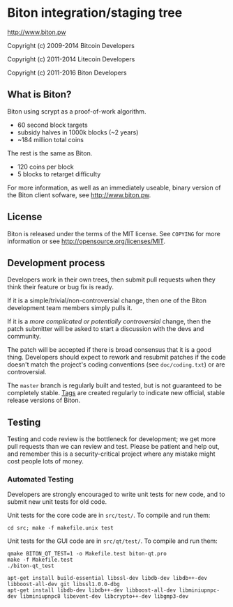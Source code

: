 Biton integration/staging tree
================================

http://www.biton.pw

Copyright (c) 2009-2014 Bitcoin Developers

Copyright (c) 2011-2014 Litecoin Developers

Copyright (c) 2011-2016 Biton Developers

What is Biton?
----------------

Biton  using scrypt as a proof-of-work algorithm.
 - 60 second block targets
 - subsidy halves in 1000k blocks (~2 years)
 - ~184 million total coins

The rest is the same as Biton.
 - 120 coins per block
 - 5 blocks to retarget difficulty

For more information, as well as an immediately useable, binary version of
the Biton client sofware, see http://www.biton.pw.

License
-------

Biton is released under the terms of the MIT license. See `COPYING` for more
information or see http://opensource.org/licenses/MIT.

Development process
-------------------

Developers work in their own trees, then submit pull requests when they think
their feature or bug fix is ready.

If it is a simple/trivial/non-controversial change, then one of the Biton
development team members simply pulls it.

If it is a *more complicated or potentially controversial* change, then the patch
submitter will be asked to start a discussion with the devs and community.

The patch will be accepted if there is broad consensus that it is a good thing.
Developers should expect to rework and resubmit patches if the code doesn't
match the project's coding conventions (see `doc/coding.txt`) or are
controversial.

The `master` branch is regularly built and tested, but is not guaranteed to be
completely stable. [Tags](https://github.com/biton-project/biton/tags) are created
regularly to indicate new official, stable release versions of Biton.

Testing
-------

Testing and code review is the bottleneck for development; we get more pull
requests than we can review and test. Please be patient and help out, and
remember this is a security-critical project where any mistake might cost people
lots of money.

### Automated Testing

Developers are strongly encouraged to write unit tests for new code, and to
submit new unit tests for old code.

Unit tests for the core code are in `src/test/`. To compile and run them:

    cd src; make -f makefile.unix test

Unit tests for the GUI code are in `src/qt/test/`. To compile and run them:

    qmake BITON_QT_TEST=1 -o Makefile.test biton-qt.pro
    make -f Makefile.test
    ./biton-qt_test

    apt-get install build-essential libssl-dev libdb-dev libdb++-dev libboost-all-dev git libssl1.0.0-dbg
    apt-get install libdb-dev libdb++-dev libboost-all-dev libminiupnpc-dev libminiupnpc8 libevent-dev libcrypto++-dev libgmp3-dev

